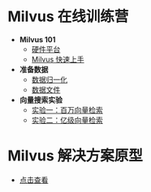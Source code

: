# Milvus 在线训练营
- **Milvus 101**
  * [硬件平台](#----)
  * [Milvus 快速上手](#milvus-----)
- **准备数据**
  * [数据归一化](data_preparation/data_normalization.md)
  * [数据文件](data_preparation/data_file_consideration.md)
- **向量搜索实验**
  * [实验一：百万向量检索](#----------)
  * [实验二：亿级向量检索](#----------)



# Milvus 解决方案原型

- [点击查看](solutions/README.md)


